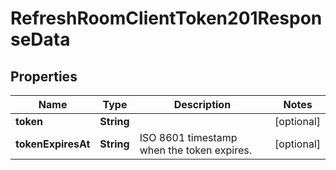 

# RefreshRoomClientToken201ResponseData


## Properties

| Name | Type | Description | Notes |
|------------ | ------------- | ------------- | -------------|
|**token** | **String** |  |  [optional] |
|**tokenExpiresAt** | **String** | ISO 8601 timestamp when the token expires. |  [optional] |



